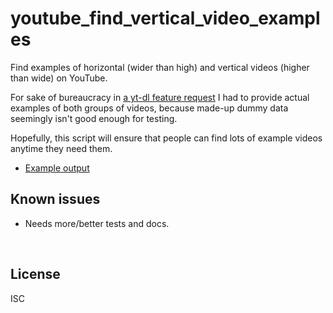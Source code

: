 ﻿
<!--#echo json="package.json" key="name" underline="=" -->
youtube_find_vertical_video_examples
====================================
<!--/#echo -->

<!--#echo json="package.json" key="description" -->
Find examples of horizontal (wider than high) and vertical videos (higher than
wide) on YouTube.
<!--/#echo -->


For sake of bureaucracy in
[a yt-dl feature request](https://github.com/ytdl-org/youtube-dl/issues/30737)
I had to provide actual examples of both groups of videos,
because made-up dummy data seemingly isn't good enough for testing.

Hopefully, this script will ensure that people can find lots of
example videos anytime they need them.


* [Example output](docs/examples/output/)


<!--#toc stop="scan" -->



Known issues
------------

* Needs more/better tests and docs.




&nbsp;


License
-------
<!--#echo json="package.json" key=".license" -->
ISC
<!--/#echo -->
